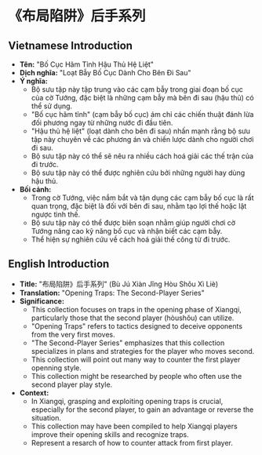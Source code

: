 # 《布局陷阱》后手系列

## Vietnamese Introduction

* **Tên:** "Bố Cục Hãm Tỉnh Hậu Thủ Hệ Liệt"
* **Dịch nghĩa:** "Loạt Bẫy Bố Cục Dành Cho Bên Đi Sau"
* **Ý nghĩa:**
    * Bộ sưu tập này tập trung vào các cạm bẫy trong giai đoạn bố cục của cờ Tướng, đặc biệt là những cạm bẫy mà bên đi sau (hậu thủ) có thể sử dụng.
    * "Bố cục hãm tỉnh" (cạm bẫy bố cục) ám chỉ các chiến thuật đánh lừa đối phương ngay từ những nước đi đầu tiên.
    * "Hậu thủ hệ liệt" (loạt dành cho bên đi sau) nhấn mạnh rằng bộ sưu tập này chuyên về các phương án và chiến lược dành cho người chơi đi sau.
    * Bộ sưu tập này có thể sẽ nêu ra nhiều cách hoá giải các thế trận của đi trước.
    * Bộ sưu tập này có thể được nghiên cứu bởi những người hay dùng hậu thủ.
* **Bối cảnh:**
    * Trong cờ Tướng, việc nắm bắt và tận dụng các cạm bẫy bố cục là rất quan trọng, đặc biệt là đối với bên đi sau, nhằm tạo lợi thế hoặc lật ngược tình thế.
    * Bộ sưu tập này có thể được biên soạn nhằm giúp người chơi cờ Tướng nâng cao kỹ năng bố cục và nhận biết các cạm bẫy.
    * Thể hiện sự nghiên cứu về cách hoá giải thế công từ đi trước.

## English Introduction

* **Title:** "布局陷阱》后手系列" (Bù Jú Xiàn Jǐng Hòu Shǒu Xì Liè)
* **Translation:** "Opening Traps: The Second-Player Series"
* **Significance:**
    * This collection focuses on traps in the opening phase of Xiangqi, particularly those that the second player (hòushǒu) can utilize.
    * "Opening Traps" refers to tactics designed to deceive opponents from the very first moves.
    * "The Second-Player Series" emphasizes that this collection specializes in plans and strategies for the player who moves second.
    * This collection will point out many way to counter the first player openning style.
    * This collection might be researched by people who often use the second player play style.
* **Context:**
    * In Xiangqi, grasping and exploiting opening traps is crucial, especially for the second player, to gain an advantage or reverse the situation.
    * This collection may have been compiled to help Xiangqi players improve their opening skills and recognize traps.
    * Represent a resarch of how to counter attack from first player.
